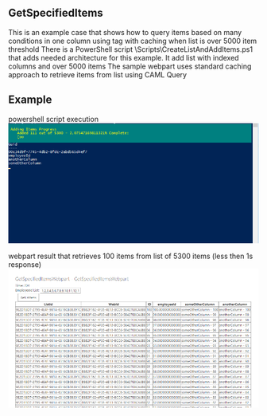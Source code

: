 ## GetSpecifiedItems

This is an example case that shows how to query items based on many conditions in one column using <in> tag with caching when list is over 5000 item threshold
There is a PowerShell script \Scripts\CreateListAndAddItems.ps1 that adds needed architecture for this example. It add list with indexed columns and over 5000 items
The sample webpart uses standard caching approach to retrieve items from list using CAML Query

## Example

powershell script execution
![](../../Images/GetSpecifiedItems1.png	)

webpart result that retrieves 100 items from list of 5300 items (less then 1s response)
![](../../Images/GetSpecifiedItems2.png	)

